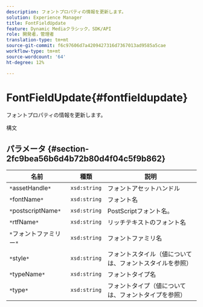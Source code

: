 ```yaml
---
description: フォントプロパティの情報を更新します。
solution: Experience Manager
title: FontFieldUpdate
feature: Dynamic Mediaクラシック，SDK/API
role: 開発者，管理者
translation-type: tm+mt
source-git-commit: f6c97606d7a4209427316d7367013ad9585a5cae
workflow-type: tm+mt
source-wordcount: '64'
ht-degree: 12%

---
```



# FontFieldUpdate{#fontfieldupdate}

フォントプロパティの情報を更新します。

構文

## パラメータ {#section-2fc9bea56b6d4b72b80d4f04c5f9b862}

| 名前 | 種類 | 説明 |
|---|---|---|
| `*`assetHandle`*` | `xsd:string` | フォントアセットハンドル |
| `*`fontName`*` | `xsd:string` | フォント名 |
| `*`postscriptName`*` | `xsd:string` | PostScriptフォント名。 |
| `*`rtfName`*` | `xsd:string` | リッチテキストのフォント名 |
| `*`フォントファミリー`*` | `xsd:string` | フォントファミリ名 |
| `*`style`*` | `xsd:string` | フォントスタイル（値については、フォントスタイルを参照） |
| `*`typeName`*` | `xsd:string` | フォントタイプ名 |
| `*`type`*` | `xsd:string` | フォントタイプ（値については、フォントタイプを参照） |

